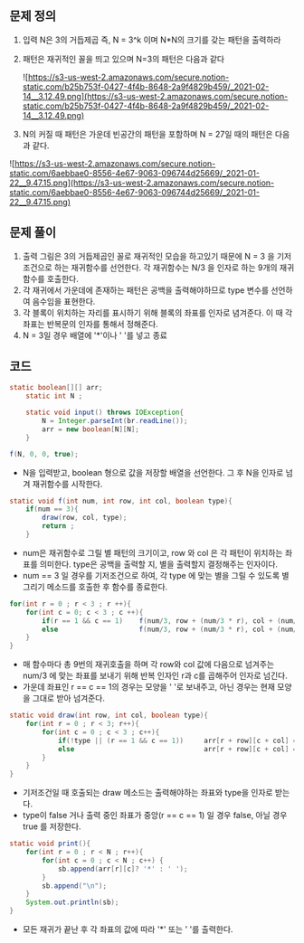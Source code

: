 ## 문제 정의

1. 입력 N은 3의 거듭제곱 즉, N = 3^k 이며 N*N의 크기를 갖는 패턴을 출력하라
2. 패턴은 재귀적인 꼴을 띄고 있으며 N=3의 패턴은 다음과 같다

    ![https://s3-us-west-2.amazonaws.com/secure.notion-static.com/b25b753f-0427-4f4b-8648-2a9f4829b459/_2021-02-14__3.12.49.png](https://s3-us-west-2.amazonaws.com/secure.notion-static.com/b25b753f-0427-4f4b-8648-2a9f4829b459/_2021-02-14__3.12.49.png)

3. N의 커질 때 패턴은 가운데 빈공간의 패턴을 포함하며 N = 27일 때의 패턴은 다음과 같다.

![https://s3-us-west-2.amazonaws.com/secure.notion-static.com/6aebbae0-8556-4e67-9063-096744d25669/_2021-01-22__9.47.15.png](https://s3-us-west-2.amazonaws.com/secure.notion-static.com/6aebbae0-8556-4e67-9063-096744d25669/_2021-01-22__9.47.15.png)

## 문제 풀이

1. 출력 그림은 3의 거듭제곱인 꼴로 재귀적인 모습을 하고있기 때문에 N = 3 을 기저조건으로 하는 재귀함수를 선언한다. 각 재귀함수는 N/3 을 인자로 하는 9개의 재귀함수를 호출한다.
2. 각 재귀에서 가운데에 존재하는 패턴은 공백을 출력해야하므로 type 변수를 선언하여 음수임을 표현한다.
3. 각 블록이 위치하는 자리를 표시하기 위해 블록의 좌표를 인자로 념겨준다. 이 때 각 좌표는 반복문의 인자를 통해서 정해준다.
4. N = 3일 경우 배열에 '*'이나 ' '를 넣고 종료

## 코드

```java
static boolean[][] arr;
    static int N ;

    static void input() throws IOException{
        N = Integer.parseInt(br.readLine());
        arr = new boolean[N][N];
    }

f(N, 0, 0, true);
```

- N을 입력받고, boolean 형으로 값을 저장할 배열을 선언한다. 그 후 N을 인자로 넘겨 재귀함수를 시작한다.

```java
static void f(int num, int row, int col, boolean type){
    if(num == 3){
        draw(row, col, type);
        return ;
    }
```

- num은 재귀함수로 그릴 별 패턴의 크기이고, row 와 col 은 각 패턴이 위치하는 좌표를 의미한다. type은 공백을 출력할 지, 별을 출력할지 결정해주는 인자이다.
- num == 3 일 경우를 기저조건으로 하여, 각 type 에 맞는 별을 그릴 수 있도록 별 그리기 메소드를 호출한 후 함수를 종료한다.

```java
for(int r = 0 ; r < 3 ; r ++){
    for(int c = 0; c < 3 ; c ++){
        if(r == 1 && c == 1)    f(num/3, row + (num/3 * r), col + (num/3 * c), false);
        else                    f(num/3, row + (num/3 * r), col + (num/3 * c), type);
    }
}
```

- 매 함수마다 총 9번의 재귀호출을 하며 각 row와 col 값에 다음으로 넘겨주는 num/3 에 맞는 좌표를 보내기 위해 반복 인자인 r과 c를 곱해주어 인자로 넘긴다.
- 가운데 좌표인 r == c == 1의 경우는 모양을 ' '로 보내주고, 아닌 경우는 현재 모양을 그대로 받아 넘겨준다.

```java
static void draw(int row, int col, boolean type){
    for(int r = 0 ; r < 3; r++){
        for(int c = 0 ; c < 3 ; c++){
            if(!type || (r == 1 && c == 1))     arr[r + row][c + col] = false;
            else                                arr[r + row][c + col] = true;
        }
    }
}
```

- 기저조건일 때 호출되는 draw 메소드는 출력해야하는 좌표와 type을 인자로 받는다.
- type이 false 거나 출력 중인 좌표가 중앙(r == c == 1) 일 경우 false, 아닐 경우 true 를 저장한다.

```java
static void print(){
    for(int r = 0 ; r < N ; r++){
        for(int c = 0 ; c < N ; c++) {
            sb.append(arr[r][c]? '*' : ' ');
        }
        sb.append("\n");
    }
    System.out.println(sb);
}
```

- 모든 재귀가 끝난 후 각 좌표의 값에 따라 '*' 또는 ' '를 출력한다.
